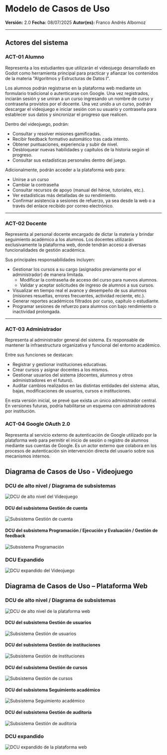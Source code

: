 # Modelo de Casos de Uso

**Versión:** 2.0
**Fecha:** 08/07/2025
**Autor(es):** Franco Andrés Albornoz

---

## Actores del sistema

### ACT-01 Alumno

Representa a los estudiantes que utilizarán el videojuego desarrollado en Godot como herramienta principal para practicar y afianzar los contenidos de la materia "Algoritmos y Estructuras de Datos I".

Los alumnos podrán registrarse en la plataforma web mediante un formulario tradicional o autenticarse con Google. Una vez registrados, inciarán sesión y se uniran a un curso ingresando un nombre de curso y contraseña provistos por el docente. Una vez unido a un curso, podrán descargar el videojuego e iniciar sesión con su usuario y contraseña para establecer sus datos y sincronizar el progreso que realicen.

Dentro del videojuego, podrán:

- Consultar y resolver misiones gamificadas.
- Recibir feedback formativo automático tras cada intento.
- Obtener puntuaciones, experiencia y subir de nivel.
- Desbloquear nuevas habilidades y capítulos de la historia según el progreso.
- Consultar sus estadísticas personales dentro del juego.

Adicionalmente, podrán acceder a la plataforma web para:

- Unirse a un curso
- Cambiar la contraseña
- Consultar recursos de apoyo (manual del héroe, tutoriales, etc.).
- Ver estadísticas más detalladas de su rendimiento.
- Confirmar asistencia a sesiones de refuerzo, ya sea desde la web o a través del enlace recibido por correo electrónico.

---

### ACT-02 Docente

Representa al personal docente encargado de dictar la materia y brindar seguimiento académico a los alumnos. Los docentes utilizarán exclusivamente la plataforma web, donde tendrán acceso a diversas funcionalidades de gestión académica.

Sus principales responsabilidades incluyen:

- Gestionar los cursos a su cargo (asignados previamente por el administrador) de manera limitada.
  - Modificar la contraseña de acceso del curso para nuevos alumnos.
  - Validar y aceptar solicitudes de ingreso de alumnos a sus cursos.
- Visualizar en tiempo real el avance y desempeño de sus alumnos (misiones resueltas, errores frecuentes, actividad reciente, etc.).
- Generar reportes académicos filtrados por curso, capítulo o estudiante.
- Programar sesiones de refuerzo para alumnos con bajo rendimiento o inactividad prolongada.

---

### ACT-03 Administrador

Representa al administrador general del sistema. Es responsable de mantener la infraestructura organizativa y funcional del entorno académico.

Entre sus funciones se destacan:

- Registrar y gestionar instituciones educativas.
- Crear cursos y asignar docentes a los mismos.
- Gestionar usuarios del sistema (docentes, alumnos y otros administradores en el futuro).
- Auditar cambios realizados en las distintas entidades del sistema: altas, bajas, modificaciones de usuarios, cursos e instituciones.

En esta versión inicial, se prevé que exista un único administrador central. En versiones futuras, podría habilitarse un esquema con administradores por institución.

### ACT-04 Google OAuth 2.0
Representa al servicio externo de autenticación de Google utilizado por la plataforma web para permitir el inicio de sesión o registro de alumnos mediante sus cuentas de Google. Es un actor externo que colabora en los procesos de autenticación sin intervención directa del usuario sobre sus mecanismos internos.


<!--
## Casos de uso del sistema

### Administrador

#### Gestión de usuarios

- **UC-01** Alta usuario  
- **UC-02** Modificar usuario  
  - INCLUDE: **UC-03** Buscar usuario  
- **UC-04** Baja usuario  
  - INCLUDE: **UC-03** Buscar usuario  
- **UC-05** Iniciar sesión

#### Gestión de instituciones

- **UC-06** Alta de institución  
- **UC-07** Modificar institución  
  - INCLUDE: **UC-08** Buscar institución  
- **UC-09** Baja de institución  
  - INCLUDE: **UC-08** Buscar institución  

#### Gestión de cursos

- **UC-10** Alta de curso  
- **UC-11** Modificar curso  
  - INCLUDE: **UC-12** Buscar curso  
- **UC-13** Baja de curso  
  - INCLUDE: **UC-12** Buscar curso  
- **UC-14** Asignar docente a curso  
  - INCLUDE: **UC-15** Buscar docente  

#### Auditoría

- **UC-16** Consultar registros de auditoría
  - EXTEND: **UC-59** Exportar registros de auditoría

---

### Docentes

#### Gestionar seguimiento académico

- **UC-17** Consultar progreso de alumnos
  - EXTEND: **UC-18** Ver progreso general (historia)
  - EXTEND: **UC-19** Ver progreso por capítulo
- **UC-20** Generar reporte de progreso de alumnos

#### Gestionar sesiones de refuerzo
- **UC-21** Crear sesión de refuerzo
- **UC-22** Modificar sesión de refuerzo
  - INCLUDE: **UC-23** Buscar sesión de refuerzo
- **UC-24** Cancelar sesión de refuerzo
  - INCLUDE: **UC-23** Buscar sesión de refuerzo 
- **UC-25** Aceptar sesión de refuerzo automática

#### Gestionar cursos (docente)
- **UC-26** Definir días y horarios del curso
- **UC-27** Cambiar contraseña de acceso a curso
- **UC-28** Aprobar solicitud de ingreso al curso
- **UC-29** Habilitar capítulo
  - INCLUDE: **UC-30** Buscar capítulo

#### Gestión de cuenta
- **UC-05** Iniciar sesión
- **UC-31** Modificar datos personales

### Alumnos

#### Gestión de cuenta
- **UC-32** Registrarse en la plataforma
  - EXTEND: **UC-33** Registro normal
  - EXTEND: **UC-34** Registro con Google
- **UC-35** Iniciar sesión en la plataforma web
  - EXTEND: **UC-36** Iniciar sesión normal
  - EXTEND: **UC-37** Inicar sesión con Google
- **UC-31** Modificar datos personales
- **UC-38** Ver progreso en la web

#### Cursos
- **UC-39** Solicitar ingreso a curso
- **UC-40** Confirmar asistencia a sesión de refuerzo

#### Videojuego
- **UC-41** Iniciar sesión en el videojuego
- **UC-42** Resolver misión
  - INCLUDE: **UC-43** Seleccionar misión
  - INCLUDE: **UC-44** Diseñar solución con lenguaje gamificado
    - INCLUDE: **UC-45** Agregar acción
    - EXTEND: **UC-46** Declarar variable
    - EXTEND: **UC-47** Asignar valor a variable
    - EXTEND: **UC-48** Agregar estructura condicional
    - EXTEND: **UC-49** Agregar estructura repetitiva
    - EXTEND: **UC-50** Agregar procedimiento
    - EXTEND: **UC-51** Consultar manual del heroe
  - INCLUDE: **UC-52** Ejecutar misión
  - INCLUDE: **UC-53** Evaluar misión
  - INCLUDE: **UC-54** Generar feedback
    - EXTEND: **UC-55** Aceptar feedback
- **UC-56** Consultar feedback
  - INCLUDE: **UC-43** Seleccionar misión
- **UC-57** Ver progreso en el juego
- **UC-58** Consultar inventario

-->


## Diagrama de Casos de Uso - Videojuego
### DCU de alto nivel / Diagrama de subsistemas
![DCU de alto nivel del Videojuego](./diagramas-casos-de-uso/videojuego/DCU_VideojuegoAltoNivel.png)

#### DCU del subsistema Gestión de cuenta
![Subsistema Gestión de cuenta](./diagramas-casos-de-uso/videojuego/SUBSISTEMA_GestionCuenta.png)

#### DCU del subsistema Programación / Ejecución y Evaluación / Gestión de feedback
![Subsistema Programación](./diagramas-casos-de-uso/videojuego/SUBSISTEMA_ProgramacionEjecucionEvaluacionFeedback.png)

### DCU Expandido
![DCU expandido del Videojuego](./diagramas-casos-de-uso/videojuego/DCU_VideojuegoExpandido.png)


## Diagrama de Casos de Uso – Plataforma Web
### DCU de alto nivel / Diagrama de subsistemas
![DCU de alto nivel de la plataforma web](./diagramas-casos-de-uso/plataforma-web/DCU_PlataformaWebAltoNivel.png)

#### DCU del subsistema Gestión de usuarios
![Subsistema Gestión de usuarios](./diagramas-casos-de-uso/plataforma-web/SUBSISTEMA_GestionUsuarios.png)

#### DCU del subsistema Gestión de instituciones
![Subsistema Gestión de instituciones](./diagramas-casos-de-uso/plataforma-web/SUBSISTEMA_GestionInstituciones.png)

#### DCU del subsistema Gestión de cursos
![Subsistema Gestión de cursos](./diagramas-casos-de-uso/plataforma-web/SUBSISTEMA_GestionCursos.png)

#### DCU del subsistema Seguimiento académico
![Subsistema Seguimiento académico](./diagramas-casos-de-uso/plataforma-web/SUBSISTEMA_SeguimientoAcademico.png)

#### DCU del subsistema Gestión de auditoría
![Subsistema Gestión de auditoría](./diagramas-casos-de-uso/plataforma-web/SUBSISTEMA_GestionAuditoria.png)

### DCU expandido
![DCU expandido de la plataforma web](./diagramas-casos-de-uso/plataforma-web/DCU_PlataformaWebExpandido.png)








